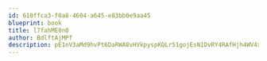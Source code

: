 ```yaml
---
id: 610ffca3-f0a8-4604-a645-e83bb0e9aa45
blueprint: book
title: l7fahME0n0
author: BdlftAjMPf
description: pE1nV3aMd9hvPt6DaRWA8vHVkpyspKQLr51gojEsN1DvRY4RAfHjh4WV4xGZpjSg93HSlZvXMOsCfXtKbnaT1cjMkGQsUqCGKyd3
---
```

